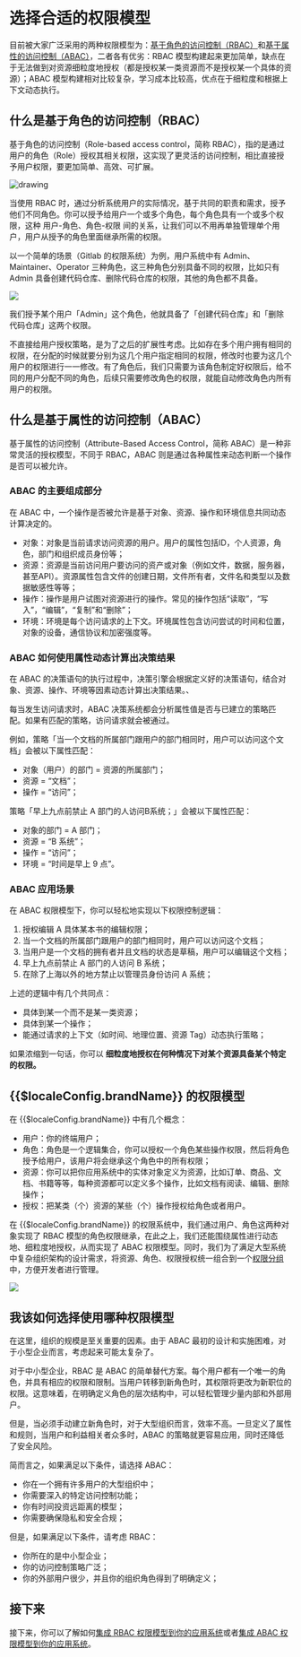 # 选择合适的权限模型

<LastUpdated/>

目前被大家广泛采用的两种权限模型为：[基于角色的访问控制（RBAC）](#什么是基于角色的访问控制-rbac)和[基于属性的访问控制（ABAC）](#什么是基于属性的访问控制-abac)，二者各有优劣：RBAC 模型构建起来更加简单，缺点在于无法做到对资源细粒度地授权（都是授权某一类资源而不是授权某一个具体的资源）；ABAC 模型构建相对比较复杂，学习成本比较高，优点在于细粒度和根据上下文动态执行。

## 什么是基于角色的访问控制（RBAC）

基于角色的访问控制（Role-based access control，简称 RBAC），指的是通过用户的角色（Role）授权其相关权限，这实现了更灵活的访问控制，相比直接授予用户权限，要更加简单、高效、可扩展。

<img src="~@imagesZhCn/guides/rbac.png" alt="drawing"/>


当使用 RBAC 时，通过分析系统用户的实际情况，基于共同的职责和需求，授予他们不同角色。你可以授予给用户一个或多个角色，每个角色具有一个或多个权限，这种 用户-角色、角色-权限 间的关系，让我们可以不用再单独管理单个用户，用户从授予的角色里面继承所需的权限。

以一个简单的场景（Gitlab 的权限系统）为例，用户系统中有 Admin、Maintainer、Operator 三种角色，这三种角色分别具备不同的权限，比如只有  Admin 具备创建代码仓库、删除代码仓库的权限，其他的角色都不具备。

![](../basics/authenticate-first-user/images/rbac.png)

我们授予某个用户「Admin」这个角色，他就具备了「创建代码仓库」和「删除代码仓库」这两个权限。

不直接给用户授权策略，是为了之后的扩展性考虑。比如存在多个用户拥有相同的权限，在分配的时候就要分别为这几个用户指定相同的权限，修改时也要为这几个用户的权限进行一一修改。有了角色后，我们只需要为该角色制定好权限后，给不同的用户分配不同的角色，后续只需要修改角色的权限，就能自动修改角色内所有用户的权限。

## 什么是基于属性的访问控制（ABAC）

基于属性的访问控制（Attribute-Based Access Control，简称 ABAC）是一种非常灵活的授权模型，不同于 RBAC，ABAC 则是通过各种属性来动态判断一个操作是否可以被允许。

### ABAC 的主要组成部分

在 ABAC 中，一个操作是否被允许是基于对象、资源、操作和环境信息共同动态计算决定的。

- 对象：对象是当前请求访问资源的用户。用户的属性包括ID，个人资源，角色，部门和组织成员身份等；
- 资源：资源是当前访问用户要访问的资产或对象（例如文件，数据，服务器，甚至API）。资源属性包含文件的创建日期，文件所有者，文件名和类型以及数据敏感性等等；
- 操作：操作是用户试图对资源进行的操作。常见的操作包括“读取”，“写入”，“编辑”，“复制”和“删除”；
- 环境：环境是每个访问请求的上下文。环境属性包含访问尝试的时间和位置，对象的设备，通信协议和加密强度等。

### ABAC 如何使用属性动态计算出决策结果

在 ABAC 的决策语句的执行过程中，决策引擎会根据定义好的决策语句，结合对象、资源、操作、环境等因素动态计算出决策结果。、

每当发生访问请求时，ABAC 决策系统都会分析属性值是否与已建立的策略匹配。如果有匹配的策略，访问请求就会被通过。

例如，策略「当一个文档的所属部门跟用户的部门相同时，用户可以访问这个文档」会被以下属性匹配：

- 对象（用户）的部门 = 资源的所属部门；
- 资源 = “文档”；
- 操作 = “访问”；

策略「早上九点前禁止 A 部门的人访问B系统；」会被以下属性匹配：

- 对象的部门 = A 部门；
- 资源 = “B 系统”；
- 操作 = “访问”；
- 环境 = “时间是早上 9 点”。

### ABAC 应用场景

在 ABAC 权限模型下，你可以轻松地实现以下权限控制逻辑：

1. 授权编辑 A 具体某本书的编辑权限；
2. 当一个文档的所属部门跟用户的部门相同时，用户可以访问这个文档；
3. 当用户是一个文档的拥有者并且文档的状态是草稿，用户可以编辑这个文档；
4. 早上九点前禁止 A 部门的人访问 B 系统；
5. 在除了上海以外的地方禁止以管理员身份访问 A 系统；

上述的逻辑中有几个共同点：

- 具体到某一个而不是某一类资源；
- 具体到某一个操作；
- 能通过请求的上下文（如时间、地理位置、资源 Tag）动态执行策略；

如果浓缩到一句话，你可以 **细粒度地授权在何种情况下对某个资源具备某个特定的权限。**

## {{$localeConfig.brandName}} 的权限模型

在 {{$localeConfig.brandName}} 中有几个概念：
- 用户：你的终端用户；
- 角色：角色是一个逻辑集合，你可以授权一个角色某些操作权限，然后将角色授予给用户，该用户将会继承这个角色中的所有权限；
- 资源：你可以把你应用系统中的实体对象定义为资源，比如订单、商品、文档、书籍等等，每种资源都可以定义多个操作，比如文档有阅读、编辑、删除操作；
- 授权：把某类（个）资源的某些（个）操作授权给角色或者用户。

在 {{$localeConfig.brandName}} 的权限系统中，我们通过用户、角色这两种对象实现了 RBAC 模型的角色权限继承，在此之上，我们还能围绕属性进行动态地、细粒度地授权，从而实现了 ABAC 权限模型。同时，我们为了满足大型系统中复杂组织架构的设计需求，将资源、角色、权限授权统一组合到一个[权限分组](./resource-group.md)中，方便开发者进行管理。

![](../basics/authenticate-first-user/images/permission-group.png)


## 我该如何选择使用哪种权限模型

在这里，组织的规模是至关重要的因素。由于 ABAC 最初的设计和实施困难，对于小型企业而言，考虑起来可能太复杂了。

对于中小型企业，RBAC 是 ABAC 的简单替代方案。每个用户都有一个唯一的角色，并具有相应的权限和限制。当用户转移到新角色时，其权限将更改为新职位的权限。这意味着，在明确定义角色的层次结构中，可以轻松管理少量内部和外部用户。

但是，当必须手动建立新角色时，对于大型组织而言，效率不高。一旦定义了属性和规则，当用户和利益相关者众多时，ABAC 的策略就更容易应用，同时还降低了安全风险。

简而言之，如果满足以下条件，请选择 ABAC：

- 你在一个拥有许多用户的大型组织中；
- 你需要深入的特定访问控制功能；
- 你有时间投资远距离的模型；
- 你需要确保隐私和安全合规；

但是，如果满足以下条件，请考虑 RBAC：

- 你所在的是中小型企业；
- 你的访问控制策略广泛；
- 你的外部用户很少，并且你的组织角色得到了明确定义；

## 接下来

接下来，你可以了解如何[集成 RBAC 权限模型到你的应用系统](./rbac.md)或者[集成 ABAC 权限模型到你的应用系统](./abac.md)。